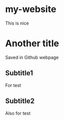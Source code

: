 # my-website
This is nice

# Another title
Saved in Github webpage

## Subtitle1
For test

## Subtitle2
Also for test

